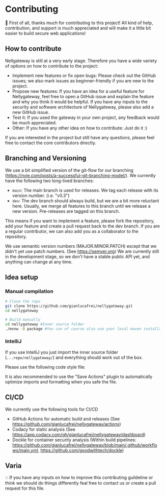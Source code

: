 # Contributing

🎉 First of all, thanks much for contributing to this project! All kind of help, contribution, and support is much appreciated and will make it a little bit easier to build secure web applications!

## How to contribute

Nellgateway is still at a very early stage. Therefore you have a wide variety of options on how to contribute to the project:

- Implement new features or fix open bugs: Please check out the GitHub issues; we also mark issues as beginner-friendly if you are new to the project.
- Propose new features: If you have an idea for a useful feature for Nellygateway, feel free to open a GitHub issue and explain the feature and why you think it would be helpful.  If you have any inputs to the security and software architecture of Nellygateway, please also add a new GitHub issue.
- Test it: If you used the gateway in your own project, any feedback would be much appreciated.
- Other: If you have any other idea on how to contribute: Just do it :)

If you are interested in the project but still have any questions, please feel free to contact the core contributors directly.

## Branching and Versioning

We use a bit simplified version of the git-flow for our branching (https://nvie.com/posts/a-successful-git-branching-model/). We currently have the following two long-lived branches:

- `main`: The main branch is used for releases. We tag each release with its version number. (i.e. "v0.3")
- `dev`: The dev branch should always build, but we are a bit more reluctant here. Usually, we merge all features to this branch until we release a new version. Pre-releases are tagged on this branch.

This means if you want to implement a feature, please fork the repository, add your feature and create a pull request back to the dev branch. If you are a regular contributor, we can also add you as a collaborator to the repository.

We use semantic version numbers (MAJOR.MINOR.PATCH) except that we didn't yet use patch numbers. (See https://semver.org) We are currently still in the development stage, so we don't have a stable public API yet, and anything can change at any time.

## Idea setup

### Manual compilation

```bash
# Clone the repo
git clone https://github.com/gianlucafrei/nellygateway.git
cd nellygateway

# Build manually
cd nellygateway #Inner source folder 
./mvnw -B package #You can of course also use your local maven installation instead of the wrapper
```

### IntelliJ

If you use IntelliJ you just import the inner source folder (`...repo/nellygateway/`) and everything should work out of the box.

Please use the following code style file:

It is also recommended to use the "Save Actions" plugin to automatically optimize imports and formatting when you safe the file.

## CI/CD

We currently use the following tools for CI/CD

- GitHub Actions for automatic build and releases (See https://github.com/gianlucafrei/nellygateway/actions)
- Codacy for static analysis (See https://app.codacy.com/gh/gianlucafrei/nellygateway/dashboard)
- Dockle for container security analysis (Within build pipelines: https://github.com/gianlucafrei/nellygateway/blob/main/.github/workflows/main.yml, https://github.com/goodwithtech/dockle)


## Varia

💡 If you have any inputs on how to improve this contributing guildeline or think we should do things differently feal free to contact us or create a pull request for this file.
